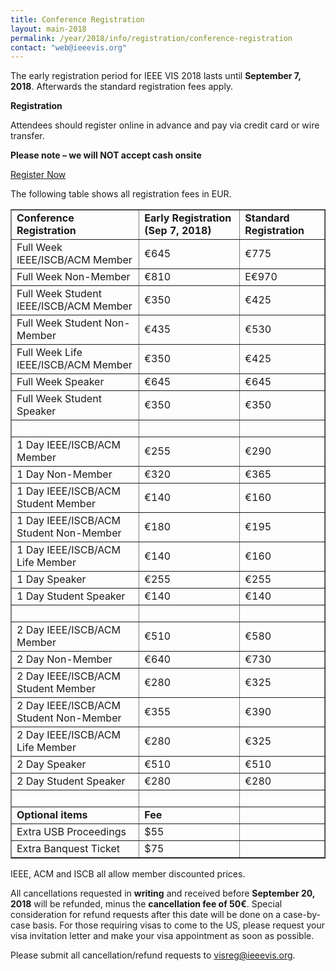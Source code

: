 ```yaml
---
title: Conference Registration
layout: main-2018
permalink: /year/2018/info/registration/conference-registration
contact: "web@ieeevis.org"
---
```


The early registration period for IEEE VIS 2018 lasts until **September 7, 2018**. Afterwards the standard registration fees apply.

**Registration**
 
Attendees should register online in advance and pay via credit card or wire transfer. 
 
**Please note – we will NOT accept cash onsite**

<p class="ieeevis-btn-wrapper"><a href="https://www.conftool.com/ieeevis2018/index.php?page=index" width="150" class="ieeevis-btn">Register Now</a></p>

The following table shows all registration fees in EUR. 

<table border="1">
  <tbody>
    <tr>
      <td><strong>Conference Registration</strong></td>
      <td><strong>Early Registration (Sep 7, 2018)</strong></td> 
      <td><strong>Standard Registration</strong></td>
    </tr> 
    <tr>
      <td>Full Week IEEE/ISCB/ACM Member</td> 
      <td>€645</td> 
      <td>€775</td> 
    </tr> 
    <tr> 
      <td>Full Week Non-Member</td>
      <td>€810</td> 
      <td>E€970</td> 
    </tr> 
    <tr> 
      <td>Full Week Student IEEE/ISCB/ACM Member</td>
      <td>€350</td> 
      <td>€425</td> 
    </tr> 
    <tr> 
      <td>Full Week Student Non-Member</td> 
      <td>€435</td> 
      <td>€530</td> 
    </tr> 
    <tr> 
      <td>Full Week Life IEEE/ISCB/ACM Member</td> 
      <td>€350</td> 
      <td>€425</td> 
    </tr> 
    <tr> 
      <td>Full Week Speaker</td> 
      <td>€645</td> 
      <td>€645</td> 
    </tr> 
    <tr> 
      <td>Full Week Student Speaker</td> 
      <td>€350</td> 
      <td>€350</td> 
    </tr> 
    <tr> 
      <td>&nbsp;</td> 
      <td>&nbsp;</td> 
      <td>&nbsp;</td> 
    </tr> 
    <tr> 
      <td>1 Day IEEE/ISCB/ACM Member</td> 
      <td>€255</td> 
      <td>€290</td> 
    </tr> 
    <tr> 
      <td>1 Day Non-Member</td> 
      <td>€320</td> 
      <td>€365</td> 
    </tr> 
    <tr> 
      <td>1 Day IEEE/ISCB/ACM Student Member</td> 
      <td>€140</td> 
      <td>€160</td> 
    </tr> 
    <tr> 
      <td>1 Day IEEE/ISCB/ACM Student Non-Member</td> 
      <td>€180</td> 
      <td>€195</td> 
    </tr> 
    <tr> 
      <td>1 Day IEEE/ISCB/ACM Life Member</td> 
      <td>€140</td> 
      <td>€160</td> 
    </tr> 
    <tr> 
      <td>1 Day Speaker</td> 
      <td>€255</td> 
      <td>€255</td> 
    </tr> 
    <tr> 
      <td>1 Day Student Speaker</td> 
      <td>€140</td> 
      <td>€140</td> 
    </tr> 
    <tr> 
      <td>&nbsp;</td> 
      <td>&nbsp;</td> 
      <td>&nbsp;</td> 
    </tr> 
    <tr> 
     <td>2 Day IEEE/ISCB/ACM Member</td> 
      <td>€510</td> 
      <td>€580</td> 
    </tr> 
    <tr> 
      <td>2 Day Non-Member</td> 
      <td>€640</td> 
      <td>€730</td> 
    </tr> 
    <tr> 
      <td>2 Day IEEE/ISCB/ACM Student Member</td> 
      <td>€280</td> 
      <td>€325</td> 
    </tr> 
    <tr> 
      <td>2 Day IEEE/ISCB/ACM Student Non-Member</td> 
      <td>€355</td> 
      <td>€390</td> 
     </tr> 
    <tr> 
      <td>2 Day IEEE/ISCB/ACM Life Member</td> 
      <td>€280</td> 
      <td>€325</td> 
    </tr> 
    <tr> 
      <td>2 Day Speaker</td> 
      <td>€510</td> 
      <td>€510</td> 
    </tr> 
    <tr> 
      <td>2 Day Student Speaker</td> 
      <td>€280</td> 
      <td>€280</td> 
    </tr> 
    <tr> 
      <td>&nbsp;</td> 
      <td>&nbsp;</td> 
      <td>&nbsp;</td> 
    </tr> 
    <tr> 
      <td><strong>Optional items</strong></td> 
      <td><strong>Fee</strong></td> 
      <td>&nbsp;</td> 
     </tr> 
    <tr> 
      <td>Extra USB Proceedings</td> 
      <td>$55</td> 
      <td>&nbsp;</td> 
    </tr> 
    <tr> 
      <td>Extra Banquest Ticket</td> 
      <td>$75</td> 
      <td>&nbsp;</td> 
    </tr> 
  </tbody> 
</table> 

IEEE, ACM and ISCB all allow member discounted prices. 

All cancellations requested in **writing** and received before **September 20, 2018** will be refunded, minus the **cancellation fee of 50€**. Special consideration for refund requests after this date will be done on a case-by-case basis. For those requiring visas to come to the US, please request your visa invitation letter and make your visa appointment as soon as possible. 

Please submit all cancellation/refund requests to [visreg@ieeevis.org](mailto:visreg@ieeevis.org). 
